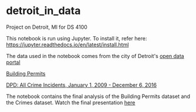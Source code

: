 # detroit_in_data
Project on Detroit, MI for DS 4100


This notebook is run using Jupyter. To install it, refer here: https://jupyter.readthedocs.io/en/latest/install.html

The data used in the notebook comes from the city of Detroit's [open data portal](https://data.detroitmi.gov/)

[Building Permits](https://data.detroitmi.gov/Property-Parcels/Building-Permits/xw2a-a7tf) 

[DPD: All Crime Incidents, January 1, 2009 - December 6, 2016](https://data.detroitmi.gov/Public-Safety/DPD-All-Crime-Incidents-January-1-2009-December-6-/invm-th67)

The notebook contains the final analysis of the Building Permits dataset and the Crimes dataset. Watch the final presentation [here](https://youtu.be/oXdV_dzeRqE)
